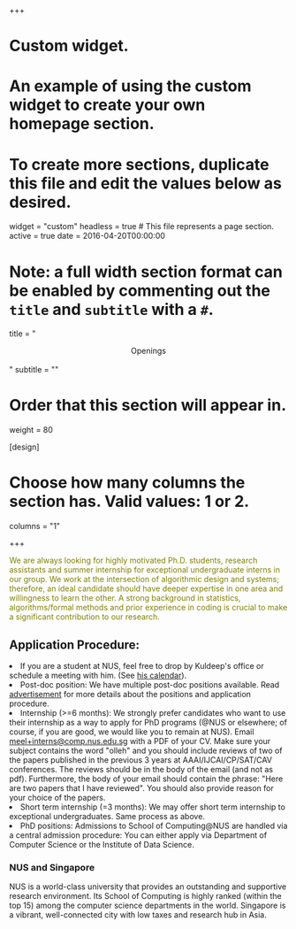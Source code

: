 +++
# Custom widget.
# An example of using the custom widget to create your own homepage section.
# To create more sections, duplicate this file and edit the values below as desired.
widget = "custom"
headless = true  # This file represents a page section.
active = true
date = 2016-04-20T00:00:00

# Note: a full width section format can be enabled by commenting out the `title` and `subtitle` with a `#`.
title = "<center>Openings</center><br>"
subtitle = ""

# Order that this section will appear in.
weight = 80

[design]
  # Choose how many columns the section has. Valid values: 1 or 2.
  columns = "1"

+++

<font color="olive">We are always looking for highly motivated Ph.D. students, research assistants and summer internship for exceptional undergraduate interns in our group. We work at the intersection of algorithmic design and systems; therefore, an ideal candidate should have deeper expertise in one area and willingness to learn the other. A strong background in statistics, algorithms/formal methods and prior experience in coding is crucial to make a significant contribution to our research.
</font>




<h2> Application Procedure: </h2>

<li> If you are a student at NUS, feel free to drop by 
Kuldeep's office or schedule a meeting with him. (See <a href="https://calendar.google.com/calendar/embed?src=meel%40comp.nus.edu.sg" target="_top">his calendar</a>). </li>

<li> Post-doc position:  We have multiple post-doc positions available. Read  <a href="files/postdoc.html">advertisement</a> for more details about the positions and application procedure. 


<li> Internship (>=6 months): We strongly prefer candidates who want to use their internship as a way to apply for PhD programs (@NUS or elsewhere; of course, if you are good, we would like you to remain at NUS). Email <a href= "mailto:meel+interns@comp.nus.edu.sg">meel+interns@comp.nus.edu.sg</a> with a PDF of your CV. Make sure your subject contains the word "olleh" and you should include reviews of two of the papers published in the previous 3 years at AAAI/IJCAI/CP/SAT/CAV conferences. The reviews should be in the body of the email (and not as pdf). Furthermore, the body of your email should contain the phrase: "Here are two papers that I have reviewed". You should also provide reason for your choice of the papers. 
</li>

<li> Short term internship (=3 months): We may offer short term internship to exceptional undergraduates. Same process as above. </li>
 
<li> PhD positions: Admissions to School of Computing@NUS are handled via a central admission procedure: You can either apply via Department of Computer Science or the Institute of Data Science. </li>
</ul>

<h3> NUS and Singapore </h3>
NUS is a world-class university that provides an outstanding and 
supportive research environment. Its School of Computing is highly 
ranked (within the top 15) among the computer science departments in the 
world. Singapore is a vibrant, well-connected city with low taxes and 
research hub in Asia.
